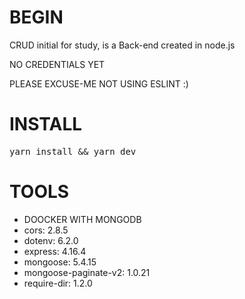 # BEGIN

CRUD initial for study, is a Back-end created in node.js

NO CREDENTIALS YET

PLEASE EXCUSE-ME NOT USING ESLINT :)

# INSTALL 

<pre>
yarn install && yarn dev
</pre>

# TOOLS


<ul>
    <li>DOOCKER WITH MONGODB</li>
    <li>cors: 2.8.5</li>
    <li>dotenv: 6.2.0</li>
    <li>express: 4.16.4</li>
    <li>mongoose: 5.4.15</li>
    <li>mongoose-paginate-v2: 1.0.21</li>
    <li>require-dir: 1.2.0</li>
</ul>

